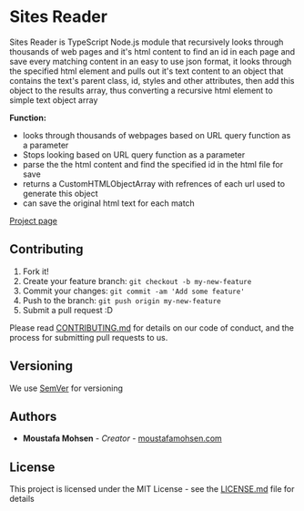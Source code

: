 # Sites Reader
Sites Reader is TypeScript Node.js module that recursively looks through thousands of web pages and it's html content to find an id in each page and save every matching content in an easy to use json format, it looks through the specified html element and pulls out it's text content to an object that contains the text's parent class, id, styles and other attributes, then add this object to the results array, thus converting a recursive html element to simple text object array

**Function:**
- looks through thousands of webpages based on URL query function as a parameter
- Stops looking based on URL query function as a parameter
- parse the the html content and find the specified id in the html file for save
- returns a CustomHTMLObjectArray with refrences of each url used to generate this object
- can save the original html text for each match

[Project page](https://github.com/MoustafaMohsen/sites-reader)


## Contributing

1. Fork it!
2. Create your feature branch: `git checkout -b my-new-feature`
3. Commit your changes: `git commit -am 'Add some feature'`
4. Push to the branch: `git push origin my-new-feature`
5. Submit a pull request :D

Please read [CONTRIBUTING.md](CONTRIBUTING.md) for details on our code of conduct, and the process for submitting pull requests to us.

## Versioning

We use [SemVer](http://semver.org/) for versioning

## Authors

* **Moustafa Mohsen** - *Creator* - [moustafamohsen.com](https://moustafamohsen.com)


## License

This project is licensed under the MIT License - see the [LICENSE.md](LICENSE.md) file for details

